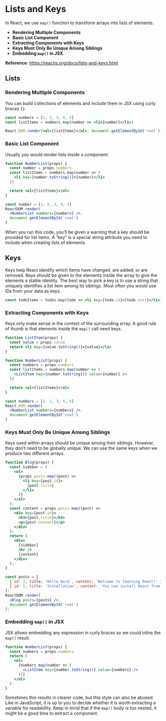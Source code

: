 # Lists and Keys

In React, we use `map()` function to transform arrays into lists of elements.

- **Rendering Multiple Components**
- **Basic List Component**
- **Extracting Components with Keys**
- **Keys Must Only Be Unique Among Siblings**
- **Embedding `map()` in JSX**

**Reference**: https://reactjs.org/docs/lists-and-keys.html

## Lists

### Rendering Multiple Components

You can build collections of elements and include them in JSX using curly braces `{}`.

```jsx
const numbers = [1, 2, 3, 4, 5]
const listItems = numbers.map(number => <li>{number}</li>)

React.DOM.render(<ul>{listItems}</ul>, document.getElementById('root'))
```

### Basic List Component

Usually you would render lists inside a component.

```jsx
function NumberList(props) {
  const number = props.numbers
  const listItems = numbers.map(number => (
    <li key={number.toString()}>{number}</li>
  ))

  return <ul>{listItems}</ul>
}

const number = [1, 2, 3, 4, 5]
ReactDOM.render(
  <NumberList numbers={numbers} />,
  document.getElementById('root')
)
```

When you run this code, you’ll be given a warning that a key should be provided for list items. A “key” is a special string attribute you need to include when creating lists of elements.

## Keys

Keys help React identify which items have changed, are added, or are removed. Keys should be given to the elements inside the array to give the elements a stable identity. The best way to pick a key is to use a string that uniquely identifies a list item among its siblings. Most often you would use IDs from your data as keys.

```jsx
const todoItems = todos.map(todo => <li key={todo.id}>{todo.text}</li>)
```

### Extracting Components with Keys

Keys only make sense in the context of the surrounding array. A good rule of thumb is that elements inside the `map()` call need keys.

```jsx
function ListItem(props) {
  const value = props.value
  return <li key={value.toString()}>{value}</li>
}

function NumberList(props) {
  const numbers = props.numbers
  const listItems = numbers.map(number => (
    <ListItem key={number.toString()} value={number} />
  ))

  return <ul>{listItems}</ul>
}

const numbers = [1, 2, 3, 4, 5]
React.DOM.render(
  <NumberList numbers={numbers} />,
  document.getElementById('root')
)
```

### Keys Must Only Be Unique Among Siblings

Keys used within arrays should be unique among their siblings. However, they don’t need to be globally unique. We can use the same keys when we produce two different arrays.

```jsx
function Blog(props) {
  const sidebar = (
    <ul>
      {props.posts.map((post) =>
        <li key={post.id}>
          {post.title}
        </li>
      )}
    </ul>
  );
  const content = props.posts.map((post) =>
    <div key={post.id}>
      <h3>{post.title}</h3>
      <p>{post.content}</p>
    </div>
  );
  return (
    <div>
      {sidebar}
      <hr />
      {content}
    </div>
  );
}

const posts = [
  { id: 1, title; 'Hello Word', content: 'Welcome to learning React!' },
  { id: 2, title: 'Installation', content: 'You can install React from npm.' }
];
ReactDOM.render(
  <Blog posts={posts} />,
  document.getElementById('root')
);
```

### Embedding `map()` in JSX

JSX allows embedding any expression in curly braces so we could inline the `map()` result.

```jsx
function NumberList(props) {
  const numbers = props.numbers
  return (
    <ul>
      {numbers.map(number => (
        <ListItem key={number.toString()} value={numbers} />
      ))}
    </ul>
  )
}
```

Sometimes this results in clearer code, but this style can also be abused. Like in JavaScript, it is up to you to decide whether it is worth extracting a variable for readability. Keep in mind that if the `map()` body is too nested, it might be a good time to extract a component.

